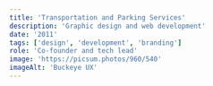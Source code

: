```yaml
---
title: 'Transportation and Parking Services'
description: 'Graphic design and web development'
date: '2011'
tags: ['design', 'development', 'branding']
role: 'Co-founder and tech lead'
image: 'https://picsum.photos/960/540'
imageAlt: 'Buckeye UX'
---
```

